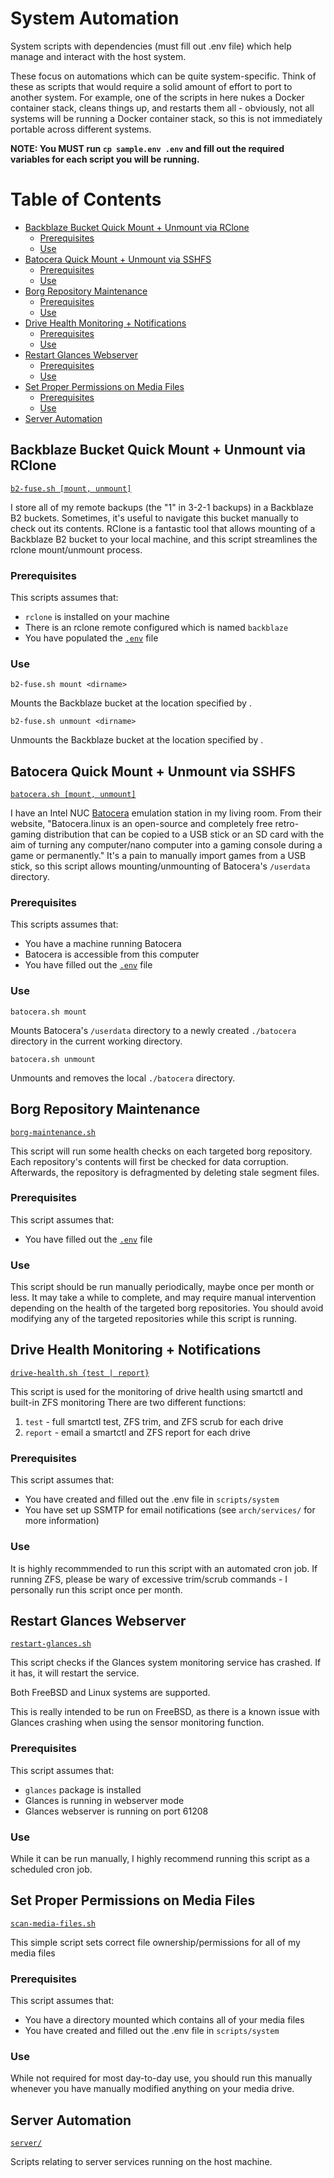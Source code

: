 # System Automation

System scripts with dependencies (must fill out .env file) which help manage and interact with the host system.

These focus on automations which can be quite system-specific.
Think of these as scripts that would require a solid amount of effort to port to another system.
For example, one of the scripts in here nukes a Docker container stack, cleans things up, and restarts them all - obviously, not all systems will be running a Docker container stack, so this is not immediately portable across different systems.

**NOTE: You MUST run `cp sample.env .env` and fill out the required variables for each script you will be running.**




# Table of Contents

- [Backblaze Bucket Quick Mount + Unmount via RClone](#Backblaze-Bucket-Quick-Mount-+-Unmount-via-RClone)
  - [Prerequisites](#Prerequisites)
  - [Use](#Use)
- [Batocera Quick Mount + Unmount via SSHFS](#Batocera-Quick-Mount-+-Unmount-via-SSHFS)
  - [Prerequisites](#Prerequisites-1)
  - [Use](#Use-1)
- [Borg Repository Maintenance](#Borg-Repository-Maintenance)
  - [Prerequisites](#Prerequisites-2)
  - [Use](#Use-2)
- [Drive Health Monitoring + Notifications](#Drive-Health-Monitoring-+-Notifications)
  - [Prerequisites](#Prerequisites-3)
  - [Use](#Use-3)
- [Restart Glances Webserver](#Restart-Glances-Webserver)
  - [Prerequisites](#Prerequisites-4)
  - [Use](#Use-4)
- [Set Proper Permissions on Media Files](#Set-Proper-Permissions-on-Media-Files)
  - [Prerequisites](#Prerequisites-5)
  - [Use](#Use-5)
- [Server Automation](#Server-Automation)




## Backblaze Bucket Quick Mount + Unmount via RClone
[`b2-fuse.sh [mount, unmount]`](b2-fuse.sh)

I store all of my remote backups (the "1" in 3-2-1 backups) in a Backblaze B2 buckets.
Sometimes, it's useful to navigate this bucket manually to check out its contents.
RClone is a fantastic tool that allows mounting of a Backblaze B2 bucket to your local machine, and this script streamlines the rclone mount/unmount process.

### Prerequisites
This scripts assumes that:
- `rclone` is installed on your machine
- There is an rclone remote configured which is named `backblaze`
- You have populated the [`.env`](sample.env) file

### Use
`b2-fuse.sh mount <dirname>`

Mounts the Backblaze bucket at the location specified by <dirname>.

`b2-fuse.sh unmount <dirname>`

Unmounts the Backblaze bucket at the location specified by <dirname>.




## Batocera Quick Mount + Unmount via SSHFS
[`batocera.sh [mount, unmount]`](batocera.sh)

I have an Intel NUC [Batocera](https://batocera.org/) emulation station in my living room.
From their website, "Batocera.linux is an open-source and completely free retro-gaming distribution that can be copied to a USB stick or an SD card with the aim of turning any computer/nano computer into a gaming console during a game or permanently."
It's a pain to manually import games from a USB stick, so this script allows mounting/unmounting of Batocera's `/userdata` directory.

### Prerequisites
This scripts assumes that:
- You have a machine running Batocera
- Batocera is accessible from this computer
- You have filled out the [`.env`](sample.env) file

### Use
`batocera.sh mount`

Mounts Batocera's `/userdata` directory to a newly created `./batocera` directory in the current working directory.


`batocera.sh unmount`

Unmounts and removes the local `./batocera` directory.

## Borg Repository Maintenance
[`borg-maintenance.sh`](borg-maintenance.sh)

This script will run some health checks on each targeted borg repository.
Each repository's contents will first be checked for data corruption.
Afterwards, the repository is defragmented by deleting stale segment files.

### Prerequisites
This script assumes that:
- You have filled out the [`.env`](sample.env) file

### Use
This script should be run manually periodically, maybe once per month or less.
It may take a while to complete, and may require manual intervention depending on the health of the targeted borg repositories.
You should avoid modifying any of the targeted repositories while this script is running.


## Drive Health Monitoring + Notifications
[`drive-health.sh {test | report}`](drive-health.sh)

This script is used for the monitoring of drive health using smartctl and built-in ZFS monitoring
There are two different functions:
1. `test` - full smartctl test, ZFS trim, and ZFS scrub for each drive
2. `report` - email a smartctl and ZFS report for each drive

### Prerequisites
This script assumes that:
- You have created and filled out the .env file in `scripts/system`
- You have set up SSMTP for email notifications (see `arch/services/` for more information)

### Use
It is highly recommmended to run this script with an automated cron job.
If running ZFS, please be wary of excessive trim/scrub commands - I personally run this script once per month.




## Restart Glances Webserver
[`restart-glances.sh`](restart-glances.sh)

This script checks if the Glances system monitoring service has crashed.
If it has, it will restart the service.

Both FreeBSD and Linux systems are supported.

This is really intended to be run on FreeBSD, as there is a known issue with Glances crashing when using the sensor monitoring function.

### Prerequisites
This script assumes that:
- `glances` package is installed
- Glances is running in webserver mode
- Glances webserver is running on port 61208


### Use
While it can be run manually, I highly recommend running this script as a scheduled cron job.




## Set Proper Permissions on Media Files
[`scan-media-files.sh`](scan-media-files.sh)

This simple script sets correct file ownership/permissions for all of my media files

### Prerequisites
This script assumes that:
- You have a directory mounted which contains all of your media files
- You have created and filled out the .env file in `scripts/system`

### Use
While not required for most day-to-day use, you should run this manually whenever you have manually modified anything on your media drive.




## Server Automation
[`server/`](server/)

Scripts relating to server services running on the host machine.
